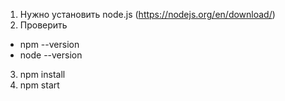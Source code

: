 1) Нужно установить node.js (https://nodejs.org/en/download/)
2) Проверить
- npm --version
- node --version
3) npm install
4) npm start
